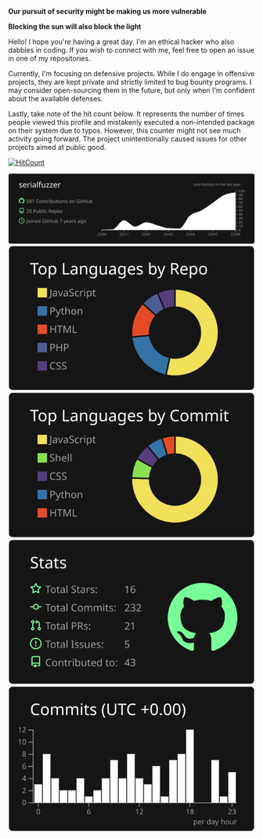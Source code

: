 **Our pursuit of security might be making us more vulnerable**

**Blocking the sun will also block the light**


Hello! I hope you're having a great day. I'm an ethical hacker who also dabbles in coding. If you wish to connect with me, feel free to open an issue in one of my repositories.

Currently, I'm focusing on defensive projects. While I do engage in offensive projects, they are kept private and strictly limited to bug bounty programs. I may consider open-sourcing them in the future, but only when I'm confident about the available defenses.

Lastly, take note of the hit count below. It represents the number of times people viewed this profile and mistakenly executed a non-intended package on their system due to typos. However, this counter might not see much activity going forward. The project unintentionally caused issues for other projects aimed at public good.

  [![HitCount](https://hits.dwyl.com/serialfuzzer/serialfuzzer.svg?style=flat-square)](http://hits.dwyl.com/serialfuzzer/serialfuzzer)




[![](https://raw.githubusercontent.com/serialfuzzer/stats/master/profile-summary-card-output/dark/0-profile-details.svg)](https://github.com/vn7n24fzkq/github-profile-summary-cards)
[![](https://raw.githubusercontent.com/serialfuzzer/stats/master/profile-summary-card-output/dark/1-repos-per-language.svg)](https://github.com/vn7n24fzkq/github-profile-summary-cards) [![](https://raw.githubusercontent.com/serialfuzzer/stats/master/profile-summary-card-output/dark/2-most-commit-language.svg)](https://github.com/vn7n24fzkq/github-profile-summary-cards)
[![](https://raw.githubusercontent.com/serialfuzzer/stats/master/profile-summary-card-output/dark/3-stats.svg)](https://github.com/vn7n24fzkq/github-profile-summary-cards) [![](https://raw.githubusercontent.com/serialfuzzer/stats/master/profile-summary-card-output/dark/4-productive-time.svg)](https://github.com/vn7n24fzkq/github-profile-summary-cards)
